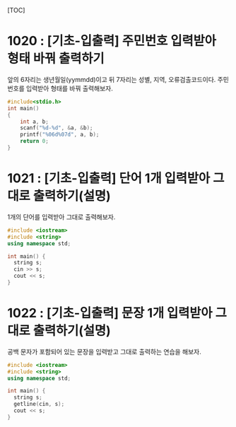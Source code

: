 [TOC]

# 1020 : [기초-입출력] 주민번호 입력받아 형태 바꿔 출력하기

앞의 6자리는 생년월일(yymmdd)이고 뒤 7자리는 성별, 지역, 오류검출코드이다.
주민번호를 입력받아 형태를 바꿔 출력해보자.

``` c++
#include<stdio.h>
int main()
{
    int a, b;
    scanf("%d-%d", &a, &b);
    printf("%06d%07d", a, b);
    return 0;
}
```

# 1021 : [기초-입출력] 단어 1개 입력받아 그대로 출력하기(설명) 

1개의 단어를 입력받아 그대로 출력해보자.

``` c++
#include <iostream>
#include <string>
using namespace std;

int main() {
  string s;
  cin >> s;
  cout << s;
}
```

# 1022 : [기초-입출력] 문장 1개 입력받아 그대로 출력하기(설명)

공백 문자가 포함되어 있는 문장을 입력받고 그대로 출력하는 연습을 해보자.

```c++
#include <iostream>
#include <string>
using namespace std;

int main() {
  string s;
  getline(cin, s);
  cout << s;
}
```
